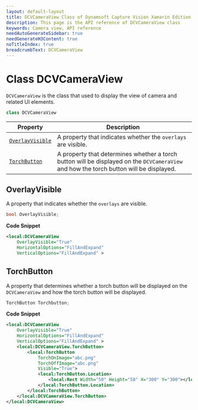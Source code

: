 ```yaml
---
layout: default-layout
title: DCVCameraView Class of Dynamsoft Capture Vision Xamarin Edition
description: This page is the API reference of DCVCameraView class
keywords: Camera view, API reference
needAutoGenerateSidebar: true
needGenerateH3Content: true
noTitleIndex: true
breadcrumbText: DCVCameraView
---
```


# Class DCVCameraView

`DCVCameraView` is the class that used to display the view of camera and related UI elements.

```c#
class DCVCameraView
```

| Property | Description |
| -------- | ----------- |
| [`OverlayVisible`](#overlayvisible) | A property that indicates whether the `overlays` are visible. |
| [`TorchButton`](#torchbutton) | A property that determines whether a torch button will be displayed on the `DCVCameraView` and how the torch button will be displayed. |

## OverlayVisible

A property that indicates whether the `overlays` are visible.

```c#
bool OverlayVisible;
```

**Code Snippet**

```xml
<local:DCVCameraView
    OverlayVisible="True"
    HorizontalOptions="FillAndExpand"
    VerticalOptions="FillAndExpand" >
```

## TorchButton

A property that determines whether a torch button will be displayed on the `DCVCameraView` and how the torch button will be displayed.

```c#
TorchButton Torchbutton;
```

**Code Snippet**

```xml
<local:DCVCameraView
    OverlayVisible="True"
    HorizontalOptions="FillAndExpand"
    VerticalOptions="FillAndExpand" >
    <local:DCVCameraView.TorchButton>
        <local:TorchButton
            TorchOnImage="abc.png"
            TorchOffImage="abc.png"
            Visible="True">
            <local:TorchButton.Location>
                <local:Rect Width="50" Height="50" X="300" Y="300"></local:Rect>
            </local:TorchButton.Location>
        </local:TorchButton>
    </local:DCVCameraView.TorchButton>
</local:DCVCameraView>
```

